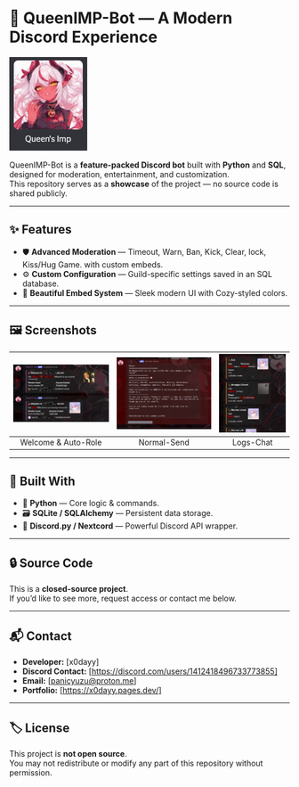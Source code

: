 # 🌙 QueenIMP-Bot — A Modern Discord Experience

![QueenIMP-Bot Banner](queenimp.png)

QueenIMP-Bot is a **feature-packed Discord bot** built with **Python** and **SQL**, designed for moderation, entertainment, and customization.  
This repository serves as a **showcase** of the project — no source code is shared publicly.

---

## ✨ Features

- 🛡️ **Advanced Moderation** — Timeout, Warn, Ban, Kick, Clear, lock, Kiss/Hug Game. with custom embeds.   
- ⚙️ **Custom Configuration** — Guild-specific settings saved in an SQL database.  
- 🎨 **Beautiful Embed System** — Sleek modern UI with Cozy-styled colors.

---

## 🖼️ Screenshots

| ![Screenshot 1](welcome.png) | ![Screenshot 2](rules.png) | ![Screenshot 3](logs.png) |
|:------------------------------------:|:------------------------------------:|:------------------------------------:|
| Welcome & Auto-Role | Normal-Send | Logs-Chat |

---

## 🧠 Built With

- 🐍 **Python** — Core logic & commands.  
- 🗃️ **SQLite / SQLAlchemy** — Persistent data storage.  
- 🤖 **Discord.py / Nextcord** — Powerful Discord API wrapper.  

---

## 🔒 Source Code

This is a **closed-source project**.  
If you’d like to see more, request access or contact me below.

---

## 📬 Contact

- **Developer:** [x0dayy]
- **Discord Contact:** [https://discord.com/users/1412418496733773855]
- **Email:** [panicyuzu@proton.me]
- **Portfolio:** [https://x0dayy.pages.dev/]

---

## 🏷️ License

This project is **not open source**.  
You may not redistribute or modify any part of this repository without permission.

